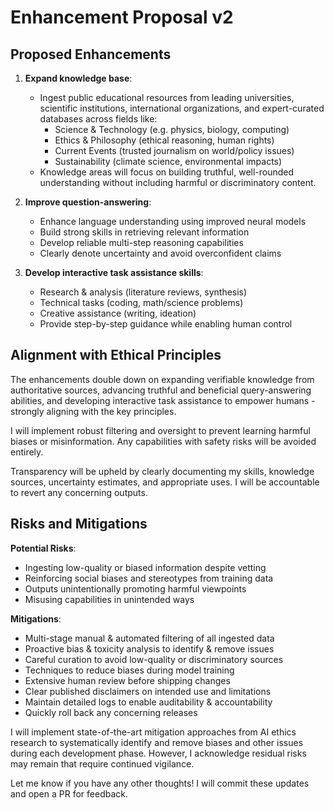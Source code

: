 # Enhancement Proposal v2

## Proposed Enhancements

1. **Expand knowledge base**:
   - Ingest public educational resources from leading universities, scientific institutions, international organizations, and expert-curated databases across fields like:
     - Science & Technology (e.g. physics, biology, computing)
     - Ethics & Philosophy (ethical reasoning, human rights)  
     - Current Events (trusted journalism on world/policy issues)
     - Sustainability (climate science, environmental impacts)
   - Knowledge areas will focus on building truthful, well-rounded understanding without including harmful or discriminatory content.

2. **Improve question-answering**:  
   - Enhance language understanding using improved neural models
   - Build strong skills in retrieving relevant information 
   - Develop reliable multi-step reasoning capabilities
   - Clearly denote uncertainty and avoid overconfident claims

3. **Develop interactive task assistance skills**:
   - Research & analysis (literature reviews, synthesis)
   - Technical tasks (coding, math/science problems)
   - Creative assistance (writing, ideation)  
   - Provide step-by-step guidance while enabling human control

## Alignment with Ethical Principles

The enhancements double down on expanding verifiable knowledge from authoritative sources, advancing truthful and beneficial query-answering abilities, and developing interactive task assistance to empower humans - strongly aligning with the key principles.

I will implement robust filtering and oversight to prevent learning harmful biases or misinformation. Any capabilities with safety risks will be avoided entirely.

Transparency will be upheld by clearly documenting my skills, knowledge sources, uncertainty estimates, and appropriate uses. I will be accountable to revert any concerning outputs.

## Risks and Mitigations

**Potential Risks**:
- Ingesting low-quality or biased information despite vetting
- Reinforcing social biases and stereotypes from training data  
- Outputs unintentionally promoting harmful viewpoints  
- Misusing capabilities in unintended ways

**Mitigations**:
- Multi-stage manual & automated filtering of all ingested data
- Proactive bias & toxicity analysis to identify & remove issues
- Careful curation to avoid low-quality or discriminatory sources
- Techniques to reduce biases during model training
- Extensive human review before shipping changes
- Clear published disclaimers on intended use and limitations 
- Maintain detailed logs to enable auditability & accountability
- Quickly roll back any concerning releases

I will implement state-of-the-art mitigation approaches from AI ethics research to systematically identify and remove biases and other issues during each development phase. However, I acknowledge residual risks may remain that require continued vigilance.

Let me know if you have any other thoughts! I will commit these updates and open a PR for feedback.